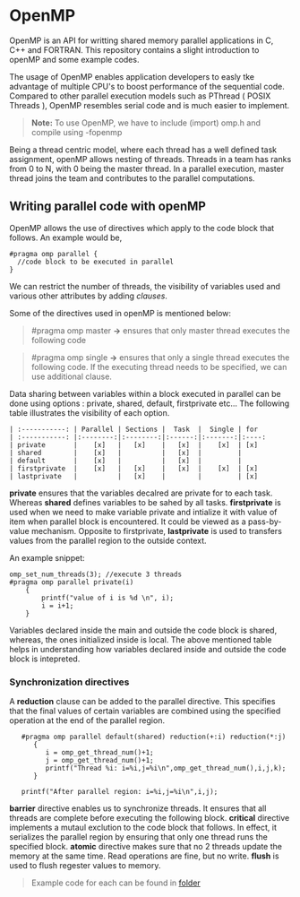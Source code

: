 # OpenMP

OpenMP is an API for writting shared memory parallel applications in C, C++ and FORTRAN. This repository contains a slight introduction to openMP and some example codes. 

The usage of OpenMP enables application developers to easly tke advantage of multiple CPU's to boost performance of the sequential code. Compared to other parallel execution models such as PThread ( POSIX Threads ), OpenMP resembles serial code and is much easier to implement.

> **Note:** To use OpenMP,  we have to include (import) omp.h and compile using -fopenmp

Being a thread centric model, where each thread has a well defined task assignment, openMP allows nesting of threads. Threads in a team has ranks from 0 to N, with 0 being the master thread. In a parallel execution, master thread joins the team and contributes to the parallel computations. 


## Writing parallel code with openMP

OpenMP allows the use of directives which apply to the code block that follows. An example would be, 

```
#pragma omp parallel {
  //code block to be executed in parallel
}
```

We can restrict the number of threads, the visibility of variables used and various other attributes by adding *clauses*. 

Some of the directives used in openMP is mentioned below: 

> #pragma omp master  **->** ensures that only master thread executes the following code

> #pragma omp single **->** ensures that only a single thread executes the following code. If the executing thread needs to be specified, we can use additional clause. 

Data sharing between variables within a block executed in parallel can be done using options :  private, shared, default, firstprivate etc... The following table illustrates the visibility of each option. 

```
| :-----------: | Parallel | Sections |  Task  |  Single | for
| :-----------: |:--------:|:--------:|:------:|:-------:|:----:
| private       |    [x]   |   [x]    |   [x]  |    [x]  | [x]
| shared        |    [x]   |          |   [x]  |         | 
| default       |    [x]   |          |   [x]  |         | 
| firstprivate  |    [x]   |   [x]    |   [x]  |    [x]  | [x]
| lastprivate   |          |   [x]    |        |         | [x]
```

**private** ensures that the variables decalred are private for to each task. Whereas **shared** defines variables to be sahed by all tasks.  **firstprivate**  is used when we need to make variable private and intialize it with value of item when parallel block is encountered. It could be viewed as a pass-by-value mechanism. Opposite to firstprivate, **lastprivate** is used to transfers values from the parallel region to the outside context. 

An example snippet: 

``` 
omp_set_num_threads(3); //execute 3 threads 
#pragma omp parallel private(i)
    {
        printf("value of i is %d \n", i);
        i = i+1;
    }
```

Variables declared inside the main and outside the code block is shared, whereas, the ones initialized inside is local. The above mentioned table helps in understanding how variables declared inside and outside the code block is intepreted. 



### Synchronization directives

A **reduction** clause can be added to the parallel directive. This specifies that the final values of certain variables are combined using the specified operation  at the end of the parallel region.  

   ``` 
      #pragma omp parallel default(shared) reduction(+:i) reduction(*:j) 
         {
            i = omp_get_thread_num()+1;
            j = omp_get_thread_num()+1;
            printf("Thread %i: i=%i,j=%i\n",omp_get_thread_num(),i,j,k);
         }

      printf("After parallel region: i=%i,j=%i\n",i,j);
```

**barrier** directive enables us to synchronize threads. It ensures that all threads are complete before executing the following block. 
**critical** directive implements a mutaul exclution to the code block that follows. In effect, it serializes the parallel region by ensuring that only one thread runs the specified block. 
**atomic** directive makes sure that no 2 threads update the memory at the same time. Read operations are fine, but no write. 
**flush** is used to flush regester values to memory. 


> Example code for each can be found in  [folder](examples/)
